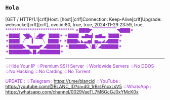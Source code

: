 ## `Hola`
[GET / HTTP/1.1[crlf]Host: [host][crlf]Connection: Keep-Alive[crlf]Upgrade: websocket[crlf][crlf], ovo.id:80, true, true, 2024-11-29 23:59, true, <font color="#9932CC">*******************************
✴▇▇▇◤▔▔▔▔▔▔▔◥▇▇▇✴ ✴▇▇▇▏◥▇◣┊◢▇◤▕▇▇▇✴ ✴▇▇▇▏▃▆▅▎▅▆▃▕▇▇▇✴ ✴▇▇▇▏╱▔▕▎▔▔╲▕▇▇▇✴ ✴▇▇▇◣◣▃▅▎▅▃◢◢▇▇▇✴ ✴▇▇▇▇◣◥▅▅▅◤◢▇▇▇▇✴ ✴▇▇▇▇▇◣╲▇╱◢▇▇▇▇▇✴ ✴▇▇▇▇▇▇◣▇◢▇▇▇▇▇▇✴ 
*******************************

♤Hide Your IP 
♤Premium SSH Server 
♤Worldwide Servers 
♤No DDOS 
♤No Hacking 
♤No Carding 
♤No Torrent

UPDATE : 
♤Telegram : https://t.me/blancid
♤YouTube : https://youtube.com/@BLANC_ID?si=dG_1rBrsFncxLsV5
♤WhatsApp : https://whatsapp.com/channel/0029VaeTL7M6GcGJ0xYMcK0x